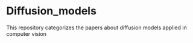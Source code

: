 # Diffusion_models
This repository categorizes the papers about diffusion models applied in computer vision
